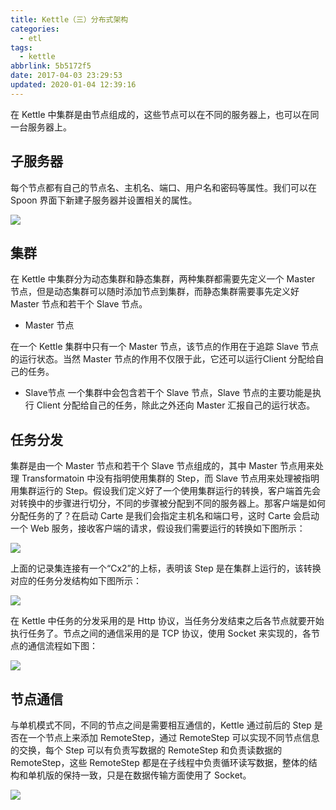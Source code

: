 ```yaml
---
title: Kettle（三）分布式架构
categories:
  - etl
tags:
  - kettle
abbrlink: 5b5172f5
date: 2017-04-03 23:29:53
updated: 2020-01-04 12:39:16
---
```


在 Kettle 中集群是由节点组成的，这些节点可以在不同的服务器上，也可以在同一台服务器上。

<!--more-->

## 子服务器

每个节点都有自己的节点名、主机名、端口、用户名和密码等属性。我们可以在 Spoon 界面下新建子服务器并设置相关的属性。

![](https://site.itgrocery.cn/2017/media/15781131760405.jpg)

## 集群

在 Kettle 中集群分为动态集群和静态集群，两种集群都需要先定义一个 Master 节点，但是动态集群可以随时添加节点到集群，而静态集群需要事先定义好 Master 节点和若干个 Slave 节点。

* Master 节点

在一个 Kettle 集群中只有一个 Master 节点，该节点的作用在于追踪 Slave 节点的运行状态。当然 Master 节点的作用不仅限于此，它还可以运行Client 分配给自己的任务。

* Slave节点
一个集群中会包含若干个 Slave 节点，Slave 节点的主要功能是执行 Client 分配给自己的任务，除此之外还向 Master 汇报自己的运行状态。

## 任务分发

集群是由一个 Master 节点和若干个 Slave 节点组成的，其中 Master 节点用来处理 Transformatoin 中没有指明使用集群的 Step，而 Slave 节点用来处理被指明用集群运行的 Step。假设我们定义好了一个使用集群运行的转换，客户端首先会对转换中的步骤进行切分，不同的步骤被分配到不同的服务器上。那客户端是如何分配任务的了？在启动 Carte 是我们会指定主机名和端口号，这时 Carte 会启动一个 Web 服务，接收客户端的请求，假设我们需要运行的转换如下图所示：

![](https://site.itgrocery.cn/2017/media/15781131916517.jpg)

上面的记录集连接有一个“Cx2”的上标，表明该 Step 是在集群上运行的，该转换对应的任务分发结构如下图所示：

![](https://site.itgrocery.cn/2017/media/15781132043207.jpg)

在 Kettle 中任务的分发采用的是 Http 协议，当任务分发结束之后各节点就要开始执行任务了。节点之间的通信采用的是 TCP 协议，使用 Socket 来实现的，各节点的通信流程如下图：

![](https://site.itgrocery.cn/2017/media/15781132141116.jpg)

## 节点通信

与单机模式不同，不同的节点之间是需要相互通信的，Kettle 通过前后的 Step 是否在一个节点上来添加 RemoteStep，通过 RemoteStep 可以实现不同节点信息的交换，每个 Step 可以有负责写数据的 RemoteStep 和负责读数据的 RemoteStep，这些 RemoteStep 都是在子线程中负责循环读写数据，整体的结构和单机版的保持一致，只是在数据传输方面使用了 Socket。

![](https://site.itgrocery.cn/2017/media/15781132229843.jpg)